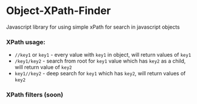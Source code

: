 # Object-XPath-Finder
Javascript library for using simple xPath for search in javascript objects

### XPath usage:
- `//key1` or `key1` - every value with `key1` in object, will return values of `key1`
- `/key1/key2` - search from root for `key1` value which has `key2` as a child, will return value of `key2`
- `key1//key2` - deep search for `key1` which has `key2`, will return values of `key2`

### XPath filters (soon)
